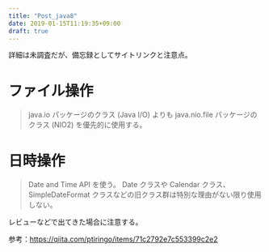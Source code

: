 ```yaml
---
title: "Post_java8"
date: 2019-01-15T11:19:35+09:00
draft: true
---
```


詳細は未調査だが、備忘録としてサイトリンクと注意点。

# ファイル操作

> java.io パッケージのクラス (Java I/O) よりも java.nio.file パッケージのクラス (NIO2) を優先的に使用する。

# 日時操作

> Date and Time API を使う。
> Date クラスや Calendar クラス、SimpleDateFormat クラスなどの旧クラス群は特別な理由がない限り使用しない。

レビューなどで出てきた場合に注意する。


参考：<https://qiita.com/ptiringo/items/71c2792e7c553399c2e2>